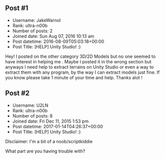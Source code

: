 ## Post #1
- Username: JakeWarnol
- Rank: ultra-n00b
- Number of posts: 2
- Joined date: Sun Aug 07, 2016 10:13 am
- Post datetime: 2016-08-09T05:03:18+00:00
- Post Title: [HELP] Unity Studio! :)

Hey! I posted on the other category 3D/2D Models but no one seemed to have interest in helping me . Maybe I posted it in the wrong section but anyways I need help to extract terrains on Unity Studio or even a way to extract them with any program, by the way I can extract models just fine. If you know please take 1 minute of your time and help. Thanks alot !
## Post #2
- Username: U2LN
- Rank: ultra-n00b
- Number of posts: 8
- Joined date: Fri Dec 11, 2015 1:53 pm
- Post datetime: 2017-01-14T04:26:37+00:00
- Post Title: [HELP] Unity Studio! :)

DIsclaimer: I'm a bit of a noob/scriptkiddie

What part are you having trouble with?
